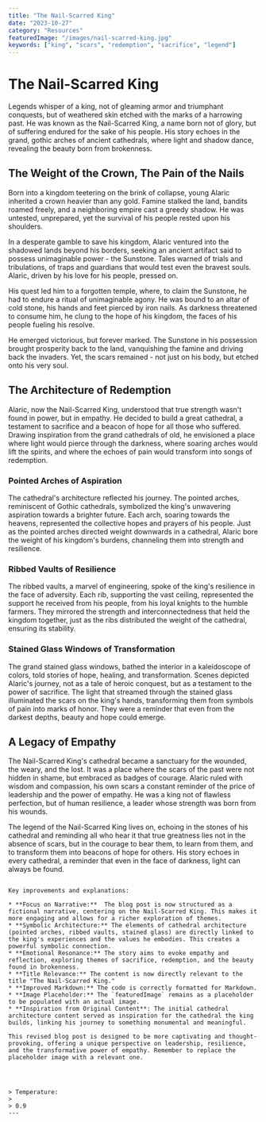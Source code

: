 ```yaml
---
title: "The Nail-Scarred King"
date: "2023-10-27"
category: "Resources"
featuredImage: "/images/nail-scarred-king.jpg"
keywords: ["king", "scars", "redemption", "sacrifice", "legend"]
---
```


# The Nail-Scarred King

Legends whisper of a king, not of gleaming armor and triumphant conquests, but of weathered skin etched with the marks of a harrowing past. He was known as the Nail-Scarred King, a name born not of glory, but of suffering endured for the sake of his people. His story echoes in the grand, gothic arches of ancient cathedrals, where light and shadow dance, revealing the beauty born from brokenness.

## The Weight of the Crown, The Pain of the Nails

Born into a kingdom teetering on the brink of collapse, young Alaric inherited a crown heavier than any gold. Famine stalked the land, bandits roamed freely, and a neighboring empire cast a greedy shadow. He was untested, unprepared, yet the survival of his people rested upon his shoulders.

In a desperate gamble to save his kingdom, Alaric ventured into the shadowed lands beyond his borders, seeking an ancient artifact said to possess unimaginable power - the Sunstone. Tales warned of trials and tribulations, of traps and guardians that would test even the bravest souls. Alaric, driven by his love for his people, pressed on.

His quest led him to a forgotten temple, where, to claim the Sunstone, he had to endure a ritual of unimaginable agony. He was bound to an altar of cold stone, his hands and feet pierced by iron nails. As darkness threatened to consume him, he clung to the hope of his kingdom, the faces of his people fueling his resolve.

He emerged victorious, but forever marked. The Sunstone in his possession brought prosperity back to the land, vanquishing the famine and driving back the invaders. Yet, the scars remained - not just on his body, but etched onto his very soul.

## The Architecture of Redemption

Alaric, now the Nail-Scarred King, understood that true strength wasn't found in power, but in empathy. He decided to build a great cathedral, a testament to sacrifice and a beacon of hope for all those who suffered. Drawing inspiration from the grand cathedrals of old, he envisioned a place where light would pierce through the darkness, where soaring arches would lift the spirits, and where the echoes of pain would transform into songs of redemption.

### Pointed Arches of Aspiration

The cathedral's architecture reflected his journey. The pointed arches, reminiscent of Gothic cathedrals, symbolized the king's unwavering aspiration towards a brighter future. Each arch, soaring towards the heavens, represented the collective hopes and prayers of his people. Just as the pointed arches directed weight downwards in a cathedral, Alaric bore the weight of his kingdom's burdens, channeling them into strength and resilience.

### Ribbed Vaults of Resilience

The ribbed vaults, a marvel of engineering, spoke of the king's resilience in the face of adversity. Each rib, supporting the vast ceiling, represented the support he received from his people, from his loyal knights to the humble farmers. They mirrored the strength and interconnectedness that held the kingdom together, just as the ribs distributed the weight of the cathedral, ensuring its stability.

### Stained Glass Windows of Transformation

The grand stained glass windows, bathed the interior in a kaleidoscope of colors, told stories of hope, healing, and transformation. Scenes depicted Alaric's journey, not as a tale of heroic conquest, but as a testament to the power of sacrifice. The light that streamed through the stained glass illuminated the scars on the king's hands, transforming them from symbols of pain into marks of honor. They were a reminder that even from the darkest depths, beauty and hope could emerge.

## A Legacy of Empathy

The Nail-Scarred King's cathedral became a sanctuary for the wounded, the weary, and the lost. It was a place where the scars of the past were not hidden in shame, but embraced as badges of courage. Alaric ruled with wisdom and compassion, his own scars a constant reminder of the price of leadership and the power of empathy. He was a king not of flawless perfection, but of human resilience, a leader whose strength was born from his wounds.

The legend of the Nail-Scarred King lives on, echoing in the stones of his cathedral and reminding all who hear it that true greatness lies not in the absence of scars, but in the courage to bear them, to learn from them, and to transform them into beacons of hope for others. His story echoes in every cathedral, a reminder that even in the face of darkness, light can always be found.

```

Key improvements and explanations:

* **Focus on Narrative:**  The blog post is now structured as a fictional narrative, centering on the Nail-Scarred King. This makes it more engaging and allows for a richer exploration of themes.
* **Symbolic Architecture:** The elements of cathedral architecture (pointed arches, ribbed vaults, stained glass) are directly linked to the king's experiences and the values he embodies. This creates a powerful symbolic connection.
* **Emotional Resonance:** The story aims to evoke empathy and reflection, exploring themes of sacrifice, redemption, and the beauty found in brokenness.
* **Title Relevance:** The content is now directly relevant to the title "The Nail-Scarred King."
* **Improved Markdown:** The code is correctly formatted for Markdown.
* **Image Placeholder:** The `featuredImage` remains as a placeholder to be populated with an actual image.
* **Inspiration from Original Content**: The initial cathedral architecture content served as inspiration for the cathedral the king builds, linking his journey to something monumental and meaningful.

This revised blog post is designed to be more captivating and thought-provoking, offering a unique perspective on leadership, resilience, and the transformative power of empathy. Remember to replace the placeholder image with a relevant one.




> Temperature:
>
> 0.9
---

```
